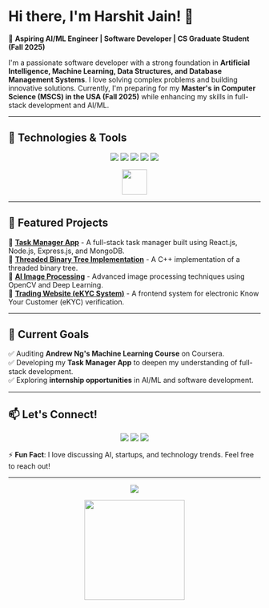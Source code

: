 
# Hi there, I'm Harshit Jain! 👋

🚀 **Aspiring AI/ML Engineer | Software Developer | CS Graduate Student (Fall 2025)**

I'm a passionate software developer with a strong foundation in **Artificial Intelligence, Machine Learning, Data Structures, and Database Management Systems**. I love solving complex problems and building innovative solutions. Currently, I'm preparing for my **Master's in Computer Science (MSCS) in the USA (Fall 2025)** while enhancing my skills in full-stack development and AI/ML.

---

## 🔧 Technologies & Tools

<p align="center">
  <img src="https://img.shields.io/badge/Python-3776AB?style=for-the-badge&logo=python&logoColor=white" />
  <img src="https://img.shields.io/badge/C++-00599C?style=for-the-badge&logo=c%2B%2B&logoColor=white" />
  <img src="https://img.shields.io/badge/JavaScript-F7DF1E?style=for-the-badge&logo=javascript&logoColor=black" />
  <img src="https://img.shields.io/badge/TensorFlow-FF6F00?style=for-the-badge&logo=tensorflow&logoColor=white" />
  <img src="https://img.shields.io/badge/React-61DAFB?style=for-the-badge&logo=react&logoColor=black" />
</p>

<p align="center">
  <img src="https://media.giphy.com/media/QssGEmpkyEOhBCb7e1/giphy.gif" width="50" />
</p>

---

## 📌 Featured Projects

🌟 **[Task Manager App](#)** - A full-stack task manager built using React.js, Node.js, Express.js, and MongoDB.  
🌟 **[Threaded Binary Tree Implementation](#)** - A C++ implementation of a threaded binary tree.  
🌟 **[AI Image Processing](#)** - Advanced image processing techniques using OpenCV and Deep Learning.  
🌟 **[Trading Website (eKYC System)](#)** - A frontend system for electronic Know Your Customer (eKYC) verification.  

---

## 🎯 Current Goals

✅ Auditing **Andrew Ng's Machine Learning Course** on Coursera.  
✅ Developing my **Task Manager App** to deepen my understanding of full-stack development.  
✅ Exploring **internship opportunities** in AI/ML and software development.  

---

## 📫 Let's Connect!

<p align="center">
  <a href="linkedin.com/in/harshit-jain-064a53224"><img src="https://img.shields.io/badge/LinkedIn-0A66C2?style=for-the-badge&logo=linkedin&logoColor=white" /></a>
  <a href="#"><img src="https://img.shields.io/badge/GitHub-181717?style=for-the-badge&logo=github&logoColor=white" /></a>
  <a href="mailto:harshit2508baj@gmail.com"><img src="https://img.shields.io/badge/Email-D14836?style=for-the-badge&logo=gmail&logoColor=white" /></a>
</p>

⚡ **Fun Fact**: I love discussing AI, startups, and technology trends. Feel free to reach out!

---

<p align="center">
  <img src="https://github-readme-stats.vercel.app/api?username=HarshitJain&show_icons=true&theme=radical" />
</p>

<p align="center">
  <img src="https://media.giphy.com/media/kH1DBkPNyZPOk0BxrM/giphy.gif" width="200" />
</p>
